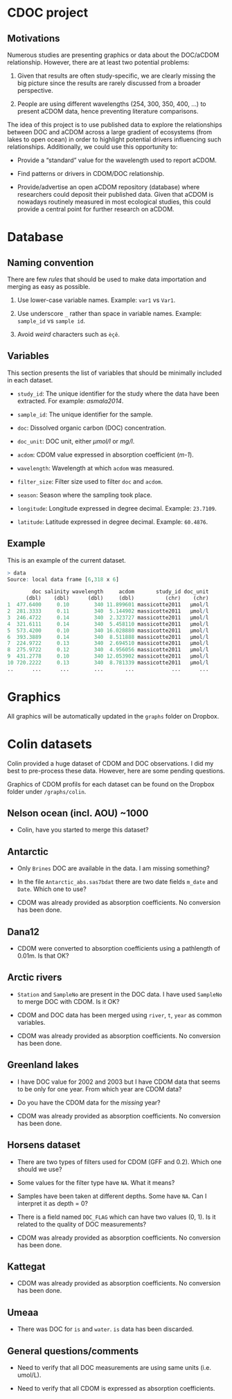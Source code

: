 # CDOC project

## Motivations

Numerous studies are presenting graphics or data about the DOC/aCDOM relationship. However, there are at least two potential problems:

1. Given that results are often study-specific, we are clearly missing the big picture since the results are rarely discussed from a broader perspective.

2. People are using different wavelengths (254, 300, 350, 400, …) to present aCDOM data, hence preventing literature comparisons.

The idea of this project is to use published data to explore the relationships between DOC and aCDOM across a large gradient of ecosystems (from lakes to open ocean) in order to highlight potential drivers influencing such relationships. Additionally, we could use this opportunity to:

* Provide a “standard” value for the wavelength used to report aCDOM.

* Find patterns or drivers in CDOM/DOC relationship.

* Provide/advertise an open aCDOM repository (database) where researchers could deposit their published data. Given that aCDOM is nowadays routinely measured in most ecological studies, this could provide a central point for further research on aCDOM.

# Database

## Naming convention

There are few *rules* that should be used to make data importation and merging as easy as possible.

1. Use lower-case variable names. Example: `var1` vs `Var1`.

2. Use underscore `_` rather than space in variable names. Example: `sample_id` vs `sample id`.

3. Avoid *weird* characters such as `èçê`.

## Variables

This section presents the list of variables that should be minimally included in each dataset.

* `study_id`: The unique identifier for the study where the data have been extracted. For example: *asmala2014*.

* `sample_id`: The unique identifier for the sample.

* `doc`: Dissolved organic carbon (DOC) concentration.

* `doc_unit`: DOC unit, either *µmol/l* or *mg/l*.

* `acdom`: CDOM value expressed in absorption coefficient (*m-1*).

* `wavelength`: Wavelength at which `acdom` was measured.

* `filter_size`: Filter size used to filter `doc` and `acdom`.

* `season`: Season where the sampling took place.

* `longitude`: Longitude expressed in degree decimal. Example: `23.7109`.

* `latitude`: Latitude expressed in degree decimal. Example: `60.4876`.

## Example

This is an example of the current dataset.

```r
> data
Source: local data frame [6,318 x 6]

        doc salinity wavelength     acdom       study_id doc_unit
      (dbl)    (dbl)      (dbl)     (dbl)          (chr)    (chr)
1  477.6400     0.10        340 11.899601 massicotte2011   µmol/l
2  281.3333     0.11        340  5.144902 massicotte2011   µmol/l
3  246.4722     0.14        340  2.323727 massicotte2011   µmol/l
4  321.6111     0.14        340  5.458110 massicotte2011   µmol/l
5  573.4200     0.10        340 16.028880 massicotte2011   µmol/l
6  393.3889     0.14        340  8.511888 massicotte2011   µmol/l
7  224.9722     0.13        340  2.694510 massicotte2011   µmol/l
8  275.9722     0.12        340  4.956056 massicotte2011   µmol/l
9  431.2778     0.10        340 12.053902 massicotte2011   µmol/l
10 720.2222     0.13        340  8.781339 massicotte2011   µmol/l
..      ...      ...        ...       ...            ...      ...
```

# Graphics

All graphics will be automatically updated in the `graphs` folder on Dropbox.

# Colin datasets

Colin provided a huge dataset of CDOM and DOC observations. I did my best to pre-process these data. However, here are some pending questions.

Graphics of CDOM profils for each dataset can be found on the Dropbox folder under `/graphs/colin`.

## Nelson ocean (incl. AOU) ~1000

* Colin, have you started to merge this dataset?

## Antarctic

* Only `Brines` DOC are available in the data. I am missing something?

* In the file `Antarctic_abs.sas7bdat` there are two date fields `m_date` and `Date`. Which one to use?

* CDOM was already provided as absorption coefficients. No conversion has been done.

## Dana12

* CDOM were converted to absorption coefficients using a pathlength of 0.01m. Is that OK?

## Arctic rivers

* `Station` and `SampleNo` are present in the DOC data. I have used `SampleNo` to merge DOC with CDOM. Is it OK?

* CDOM and DOC data has been merged using `river`, `t`, `year` as common variables.

* CDOM was already provided as absorption coefficients. No conversion has been done.


## Greenland lakes

* I have DOC value for 2002 and 2003 but I have CDOM data that seems to be only for one year. From which year are CDOM data?

* Do you have the CDOM data for the *missing* year?

* CDOM was already provided as absorption coefficients. No conversion has been done.

## Horsens dataset

* There are two types of filters used for CDOM (GFF and 0.2). Which one should we use?

* Some values for the filter type have `NA`. What it means?

* Samples have been taken at different depths. Some have `NA`. Can I interpret it as depth = 0?

* There is a field named `DOC_FLAG` which can have two values (0, 1). Is it related to the quality of DOC measurements?

* CDOM was already provided as absorption coefficients. No conversion has been done.

## Kattegat

* CDOM was already provided as absorption coefficients. No conversion has been done.

## Umeaa

* There was DOC for `is` and `water`. `is` data has been discarded.

## General questions/comments

* Need to verify that all DOC measurements are using same units (i.e. umol/L).

* Need to verify that all CDOM is expressed as absorption coefficients.
